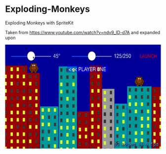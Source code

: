 # Exploding-Monkeys
Exploding Monkeys with SpriteKit

Taken from https://www.youtube.com/watch?v=ndv9_ID-d7A and expanded upon


![Alt Text](./demo.gif)
